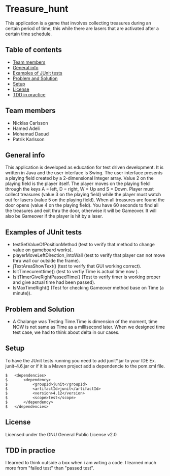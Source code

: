 # Treasure_hunt
This application is a game that involves collecting treasures during an certain period of time, this while there are lasers that are activated after a certain time schedule.

## Table of contents
* [Team members](#team-members)
* [General info](#general-info)
* [Examples of JUnit tests](#examples-of-JUnit-tests)
* [Problem and Solution](#problem-and-solution)
* [Setup](#setup)
* [License](#license)
* [TDD in practice](#tdd-in-practice)

## Team members
* Nicklas Carlsson
* Hamed Adeli
* Mohamad Daoud
* Patrik Karlsson

## General info
This application is developed as education for test driven development. It is written in Java and the user interface is Swing.
The user interface presents a playing field created by a 2-dimensional Integer array. Value 2 on the playing field is the player itself. The player moves on the playing field through the keys A = left, D = right, W = Up and S = Down. Player must collect treasures (value 3 on the playing field) while the player must watch out for lasers (value 5 on the playing field). When all treasures are found the door opens (value 4 on the playing field). You have 60 seconds to find all the treasures and exit thru the door, otherwise it will be Gameover. It will also be Gameover if the player is hit by a laser.

## Examples of JUnit tests
* testSetValueOfPositionMethod (test to verify that method to change value on gameboard works).
* playerMoveLeftDirection_intoWall (test to verify that player can not move thru wall our outside the frame).
* jTextAreaShowText() (test to verify that GUI working correct).
* IsitTimecurenttime() (test to verfiy Time is actual time now ).
* IsItTImerGiveRightPassedTime() (Test to verify timer is working proper and give actual time had been passed).
* IsMaxTimeRight() (Test for checking Gameover method base on Time (a minute)).

## Problem and Solution
 * A Chalange was Testing Time.Time is dimension of the moment, time NOW is not same as Time as a millisecond later. When we designed time test case, we had to think about delta in our cases. 
 
## Setup
To have the JUnit tests running you need to add junit*.jar to your IDE Ex. junit-4.6.jar or if it is a Maven project add a dependencie to the pom.xml file.

```
$   <dependencies>
$		<dependency>
$			<groupId>junit</groupId>
$			<artifactId>junit</artifactId>
$			<version>4.12</version>
$			<scope>test</scope>
$		</dependency>
$	</dependencies>
```

## License
Licensed under the GNU General Public License v2.0

## TDD in practice 
I learned to think outside a box when i am wrting a code. I learned much more from "failed test" than "passed test".
